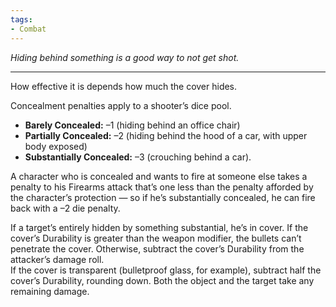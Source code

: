 ```yaml
---
tags:
- Combat
---
```


_Hiding behind something is a good way to not get shot._

---

How effective it is depends how much the cover hides.

Concealment penalties apply to a shooter’s dice pool.
- **Barely Concealed:** –1 (hiding behind an office chair)
- **Partially Concealed:** –2 (hiding behind the hood of a car, with upper body exposed)
- **Substantially Concealed:** –3 (crouching behind a car).

A character who is concealed and wants to fire at someone else takes a penalty to his Firearms attack that’s one less than the penalty afforded by the character’s protection — so if he’s substantially concealed, he can fire back with a –2 die penalty.

If a target’s entirely hidden by something substantial, he’s in cover. If the cover’s Durability is greater than the weapon modifier, the bullets can’t penetrate the cover. Otherwise, subtract the cover’s Durability from the attacker’s damage roll.\
If the cover is transparent (bulletproof glass, for example), subtract half the cover’s Durability, rounding down. Both the object and the target take any remaining damage.